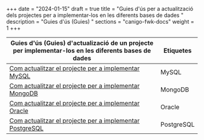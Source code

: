 +++
date        = "2024-01-15"
draft        = true
title       = "Guies d'ús per a actualització dels projectes per a implementar-los en les diferents bases de dades "
description = "Guies d'ús (Guies) "
sections    = "canigo-fwk-docs"
weight        = 1
+++

| Guies d'ús (Guies) d'actualizació de un projecte per implementar-los en les diferents bases de dades                                                                                                        | Etiquetes  |
|-------------------------------------------------------------------------------------------------------------------------------------------|------------|
| [Com actualitzar el projecte per a implementar MySQL](/content/guies/2023-01-15-Guia-actualizacio-del-projecte-per-a-implementar-MYSQL.md)          | MySQL      |
| [Com actualitzar el projecte per a implementar MongoDB](/content/guies/2023-01-15-Guia-actualizacio-del-projecte-per-a-implementar-MONGODB.d)      | MongoDB    |
| [Com actualitzar el projecte per a implementar Oracle](content/guies/2023-01-15-Guia-actualizacio-del-projecte-per-a-implementar-ORACLE.md)        | Oracle     |
| [Com actualitzar el projecte per a implementar PostgreSQL](content/guies/2023-01-15-Guia-actualizacio-del-projecte-per-a-implementar-POSTGRESQL.md) | PostgreSQL |


